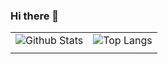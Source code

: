 ### Hi there 👋

|||
|---|---|
|![Github Stats](https://github-readme-stats.vercel.app/api?username=mrschwartx&show_icons=true&hide_border=true&theme=dark&count_private=true)|![Top Langs](https://github-readme-stats.vercel.app/api/top-langs/?username=mrschwartx&layout=compact&langs_count=8&hide_border=true&theme=dark&count_private=true&hide=html,css,scss,makefile)|
|||
